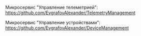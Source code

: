 Микросервис "Управление телеметрией": https://github.com/EvgrafovAlexander/TelemetryManagement

Микросервис "Управление устройствами": https://github.com/EvgrafovAlexander/DeviceManagement
